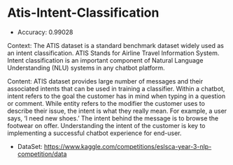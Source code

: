 # Atis-Intent-Classification

- Accuracy: 0.99028

Context:
The ATIS dataset is a standard benchmark dataset widely used as an intent classification. ATIS Stands for Airline Travel Information System. Intent classification is an important component of Natural Language Understanding (NLU) systems in any chatbot platform.

Content:
ATIS dataset provides large number of messages and their associated intents that can be used in training a classifier. Within a chatbot, intent refers to the goal the customer has in mind when typing in a question or comment. While entity refers to the modifier the customer uses to describe their issue, the intent is what they really mean. For example, a user says, ‘I need new shoes.’ The intent behind the message is to browse the footwear on offer. Understanding the intent of the customer is key to implementing a successful chatbot experience for end-user.

- DataSet: https://www.kaggle.com/competitions/eslsca-year-3-nlp-competition/data
